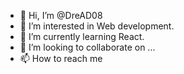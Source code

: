 - 👋 Hi, I’m @DreAD08
- 👀 I’m interested in Web development.
- 🌱 I’m currently learning React.
- 💞️ I’m looking to collaborate on ...
- 📫 How to reach me 

<!---
DreAD08/DreAD08 is a ✨ special ✨ repository because its `README.md` (this file) appears on your GitHub profile.
You can click the Preview link to take a look at your changes.
--->
